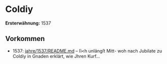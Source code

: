 # Coldiy

**Ersterwähnung:** 1537

## Vorkommen
- 1537: [jahre/1537/README.md](../jahre/1537/README.md) – ſi<h unlängſt Mitt-
woh nach Jubilate zu Coldiy in Gnaden erklärt, wie
Jhren Kurf...
